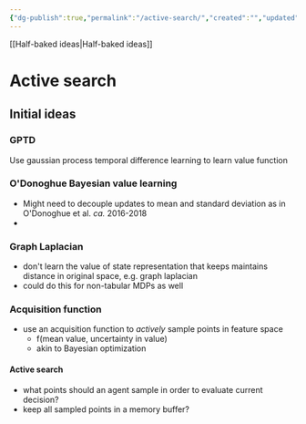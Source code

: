 ```yaml
---
{"dg-publish":true,"permalink":"/active-search/","created":"","updated":""}
---
```


[[Half-baked ideas\|Half-baked ideas]]

# Active search
## Initial ideas
### GPTD
Use gaussian process temporal difference learning to learn value function

### O'Donoghue Bayesian value learning
- Might need to decouple updates to mean and standard deviation as in O'Donoghue et al. *ca.* 2016-2018
- 

### Graph Laplacian
- don't learn the value of state representation that keeps maintains distance in original space, e.g. graph laplacian
- could do this for non-tabular MDPs as well

### Acquisition function
- use an acquisition function to *actively* sample points in feature space
	- f(mean value, uncertainty in value)
	- akin to Bayesian optimization

#### Active search
- what points should an agent sample in order to evaluate current decision?
- keep all sampled points in a memory buffer?